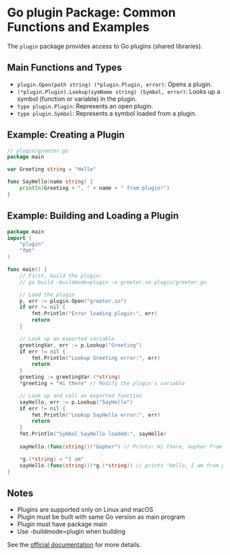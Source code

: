 # Go plugin Package: Common Functions and Examples

The `plugin` package provides access to Go plugins (shared libraries).

## Main Functions and Types
- `plugin.Open(path string) (*plugin.Plugin, error)`: Opens a plugin.
- `(*plugin.Plugin).Lookup(symName string) (Symbol, error)`: Looks up a symbol (function or variable) in the plugin.
- `type plugin.Plugin`: Represents an open plugin.
- `type plugin.Symbol`: Represents a symbol loaded from a plugin.

## Example: Creating a Plugin
```go
// plugin/greeter.go
package main

var Greeting string = "Hello"

func SayHello(name string) {
    println(Greeting + ", " + name + " from plugin!")
}
```

## Example: Building and Loading a Plugin
```go
package main
import (
    "plugin"
    "fmt"
)

func main() {
    // First, build the plugin:
    // go build -buildmode=plugin -o greeter.so plugin/greeter.go

    // Load the plugin
    p, err := plugin.Open("greeter.so")
    if err != nil {
        fmt.Println("Error loading plugin:", err)
        return
    }

    // Look up an exported variable
    greetingVar, err := p.Lookup("Greeting")
    if err != nil {
        fmt.Println("Lookup Greeting error:", err)
        return
    }
    greeting := greetingVar.(*string)
    *greeting = "Hi there" // Modify the plugin's variable

    // Look up and call an exported function
    sayHello, err := p.Lookup("SayHello")
    if err != nil {
        fmt.Println("Lookup SayHello error:", err)
        return
    }
    fmt.Println("Symbol SayHello loaded:", sayHello)
    
    sayHello.(func(string))("Gopher") // Prints: Hi there, Gopher from plugin!

    *g.(*string) = "I am"
    sayHello.(func(string))(*g.(*string)) // prints "Hello, I am from plugin!"
}
```

## Notes
- Plugins are supported only on Linux and macOS
- Plugin must be built with same Go version as main program
- Plugin must have package main
- Use -buildmode=plugin when building

See the [official documentation](https://pkg.go.dev/plugin) for more details.
